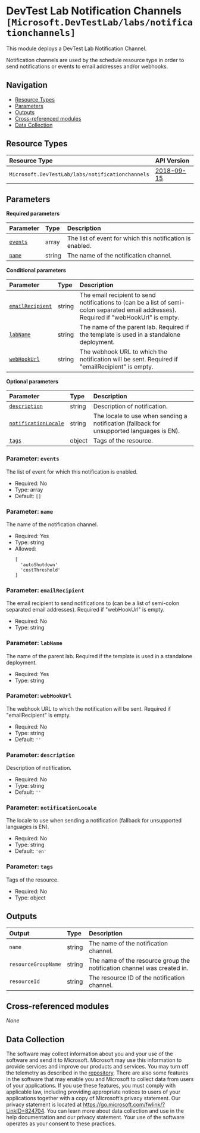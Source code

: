 # DevTest Lab Notification Channels `[Microsoft.DevTestLab/labs/notificationchannels]`

This module deploys a DevTest Lab Notification Channel.

Notification channels are used by the schedule resource type in order to send notifications or events to email addresses and/or webhooks.

## Navigation

- [Resource Types](#Resource-Types)
- [Parameters](#Parameters)
- [Outputs](#Outputs)
- [Cross-referenced modules](#Cross-referenced-modules)
- [Data Collection](#Data-Collection)

## Resource Types

| Resource Type | API Version |
| :-- | :-- |
| `Microsoft.DevTestLab/labs/notificationchannels` | [2018-09-15](https://learn.microsoft.com/en-us/azure/templates/Microsoft.DevTestLab/2018-09-15/labs/notificationchannels) |

## Parameters

**Required parameters**

| Parameter | Type | Description |
| :-- | :-- | :-- |
| [`events`](#parameter-events) | array | The list of event for which this notification is enabled. |
| [`name`](#parameter-name) | string | The name of the notification channel. |

**Conditional parameters**

| Parameter | Type | Description |
| :-- | :-- | :-- |
| [`emailRecipient`](#parameter-emailrecipient) | string | The email recipient to send notifications to (can be a list of semi-colon separated email addresses). Required if "webHookUrl" is empty. |
| [`labName`](#parameter-labname) | string | The name of the parent lab. Required if the template is used in a standalone deployment. |
| [`webHookUrl`](#parameter-webhookurl) | string | The webhook URL to which the notification will be sent. Required if "emailRecipient" is empty. |

**Optional parameters**

| Parameter | Type | Description |
| :-- | :-- | :-- |
| [`description`](#parameter-description) | string | Description of notification. |
| [`notificationLocale`](#parameter-notificationlocale) | string | The locale to use when sending a notification (fallback for unsupported languages is EN). |
| [`tags`](#parameter-tags) | object | Tags of the resource. |

### Parameter: `events`

The list of event for which this notification is enabled.

- Required: No
- Type: array
- Default: `[]`

### Parameter: `name`

The name of the notification channel.

- Required: Yes
- Type: string
- Allowed:
  ```Bicep
  [
    'autoShutdown'
    'costThreshold'
  ]
  ```

### Parameter: `emailRecipient`

The email recipient to send notifications to (can be a list of semi-colon separated email addresses). Required if "webHookUrl" is empty.

- Required: No
- Type: string

### Parameter: `labName`

The name of the parent lab. Required if the template is used in a standalone deployment.

- Required: Yes
- Type: string

### Parameter: `webHookUrl`

The webhook URL to which the notification will be sent. Required if "emailRecipient" is empty.

- Required: No
- Type: string
- Default: `''`

### Parameter: `description`

Description of notification.

- Required: No
- Type: string
- Default: `''`

### Parameter: `notificationLocale`

The locale to use when sending a notification (fallback for unsupported languages is EN).

- Required: No
- Type: string
- Default: `'en'`

### Parameter: `tags`

Tags of the resource.

- Required: No
- Type: object


## Outputs

| Output | Type | Description |
| :-- | :-- | :-- |
| `name` | string | The name of the notification channel. |
| `resourceGroupName` | string | The name of the resource group the notification channel was created in. |
| `resourceId` | string | The resource ID of the notification channel. |

## Cross-referenced modules

_None_

## Data Collection

The software may collect information about you and your use of the software and send it to Microsoft. Microsoft may use this information to provide services and improve our products and services. You may turn off the telemetry as described in the [repository](https://aka.ms/avm/telemetry). There are also some features in the software that may enable you and Microsoft to collect data from users of your applications. If you use these features, you must comply with applicable law, including providing appropriate notices to users of your applications together with a copy of Microsoft’s privacy statement. Our privacy statement is located at <https://go.microsoft.com/fwlink/?LinkID=824704>. You can learn more about data collection and use in the help documentation and our privacy statement. Your use of the software operates as your consent to these practices.

